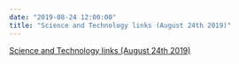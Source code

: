 ```yaml
---
date: "2019-08-24 12:00:00"
title: "Science and Technology links (August 24th 2019)"
---
```


[Science and Technology links (August 24th 2019)](/lemire/blog/2019/08-24-science-and-technology-links-august-24th-2019)

